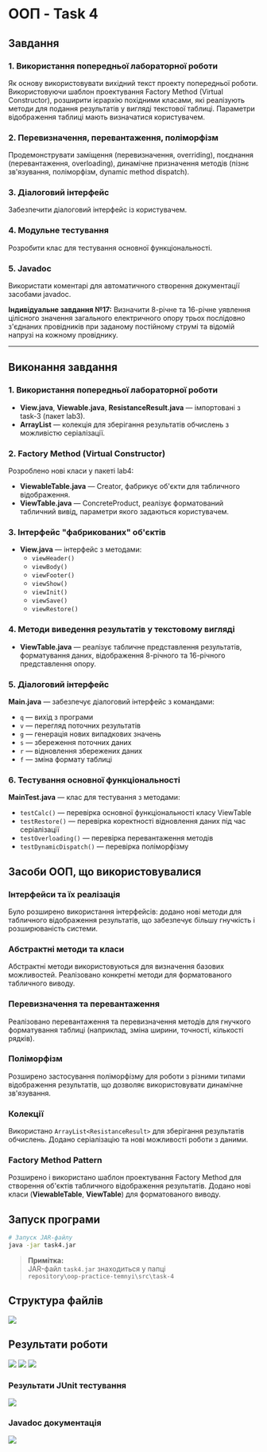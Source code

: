 # ООП - Task 4

## Завдання

### 1. Використання попередньої лабораторної роботи
Як основу використовувати вихідний текст проекту попередньої роботи. Використовуючи шаблон проектування Factory Method (Virtual Constructor), розширити ієрархію похідними класами, які реалізують методи для подання результатів у вигляді текстової таблиці. Параметри відображення таблиці мають визначатися користувачем.

### 2. Перевизначення, перевантаження, поліморфізм
Продемонструвати заміщення (перевизначення, overriding), поєднання (перевантаження, overloading), динамічне призначення методів (пізнє зв'язування, поліморфізм, dynamic method dispatch).

### 3. Діалоговий інтерфейс
Забезпечити діалоговий інтерфейс із користувачем.

### 4. Модульне тестування
Розробити клас для тестування основної функціональності.

### 5. Javadoc
Використати коментарі для автоматичного створення документації засобами javadoc.

**Індивідуальне завдання №17:** Визначити 8-річне та 16-річне уявлення цілісного значення загального електричного опору трьох послідовно з'єднаних провідників при заданому постійному струмі та відомій напрузі на кожному провіднику.

---

## Виконання завдання

### 1. Використання попередньої лабораторної роботи
- **View.java**, **Viewable.java**, **ResistanceResult.java** — імпортовані з task-3 (пакет lab3).
- **ArrayList<ResistanceResult>** — колекція для зберігання результатів обчислень з можливістю серіалізації.

### 2. Factory Method (Virtual Constructor)
Розроблено нові класи у пакеті lab4:
- **ViewableTable.java** — Creator, фабрикує об'єкти для табличного відображення.
- **ViewTable.java** — ConcreteProduct, реалізує форматований табличний вивід, параметри якого задаються користувачем.

### 3. Інтерфейс "фабрикованих" об'єктів
- **View.java** — інтерфейс з методами:
  - `viewHeader()`
  - `viewBody()`
  - `viewFooter()`
  - `viewShow()`
  - `viewInit()`
  - `viewSave()`
  - `viewRestore()`

### 4. Методи виведення результатів у текстовому вигляді
- **ViewTable.java** — реалізує табличне представлення результатів, форматування даних, відображення 8-річного та 16-річного представлення опору.

### 5. Діалоговий інтерфейс
**Main.java** — забезпечує діалоговий інтерфейс з командами:
- `q` — вихід з програми
- `v` — перегляд поточних результатів
- `g` — генерація нових випадкових значень
- `s` — збереження поточних даних
- `r` — відновлення збережених даних
- `f` — зміна формату таблиці

### 6. Тестування основної функціональності
**MainTest.java** — клас для тестування з методами:
- `testCalc()` — перевірка основної функціональності класу ViewTable
- `testRestore()` — перевірка коректності відновлення даних під час серіалізації
- `testOverloading()` — перевірка перевантаження методів
- `testDynamicDispatch()` — перевірка поліморфізму

## Засоби ООП, що використовувалися

### Інтерфейси та їх реалізація
Було розширено використання інтерфейсів: додано нові методи для табличного відображення результатів, що забезпечує більшу гнучкість і розширюваність системи.

### Абстрактні методи та класи
Абстрактні методи використовуються для визначення базових можливостей. Реалізовано конкретні методи для форматованого табличного виводу.

### Перевизначення та перевантаження
Реалізовано перевантаження та перевизначення методів для гнучкого форматування таблиці (наприклад, зміна ширини, точності, кількості рядків).

### Поліморфізм
Розширено застосування поліморфізму для роботи з різними типами відображення результатів, що дозволяє використовувати динамічне зв'язування.

### Колекції
Використано `ArrayList<ResistanceResult>` для зберігання результатів обчислень. Додано серіалізацію та нові можливості роботи з даними.

### Factory Method Pattern
Розширено і використано шаблон проектування Factory Method для створення об'єктів табличного відображення результатів. Додано нові класи (**ViewableTable**, **ViewTable**) для форматованого виводу.

## Запуск програми

```bash
# Запуск JAR-файлу 
java -jar task4.jar
```
> **Примітка:**  
> JAR-файл `task4.jar` знаходиться у папці  
> `repository\oop-practice-temnyi\src\task-4`

## Структура файлів
![](Structure-1.png)

## Результати роботи
![](Program-1.png) 
![](program2-1.png)
![](program3-1.png) 



### Результати JUnit тестування
![](Tests-1.png)

### Javadoc документація
![](Javadoc-1.png)